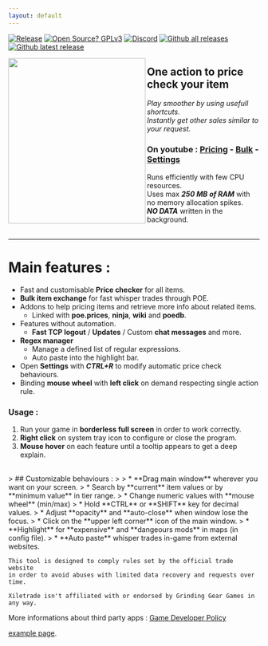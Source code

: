 ```yaml
---
layout: default
---
```

[![Release](https://img.shields.io/github/release/maxensas/xiletrade.svg)](https://github.com/maxensas/xiletrade/releases/) 
[![Open Source? GPLv3](https://badgen.net/badge/Open%20Source%20%3F/GPLv3/green?icon=github)](https://github.com/maxensas/xiletrade/tree/master/src) [![Discord](https://img.shields.io/static/v1?label=Join&message=Discord&color=7289da&logo=discord)](https://discord.gg/AXP5VntYgA) 
[![Github all releases](https://img.shields.io/github/downloads/maxensas/xiletrade/total.svg)](https://GitHub.com/maxensas/xiletrade/releases/) [![Github latest release](https://img.shields.io/github/downloads/maxensas/xiletrade/latest/total.svg)](https://GitHub.com/maxensas/xiletrade/releases/)

<a alt="Xiletrade screenshot" target="_blank" rel="noopener noreferrer" href="https://github.com/user-attachments/assets/ba015744-ccc2-4bcb-87e1-e07165fcdb33"><img align="left" width="275" height="332" src="https://github.com/user-attachments/assets/ba015744-ccc2-4bcb-87e1-e07165fcdb33"></a>
## One action to price check your item

*Play smoother by using usefull shortcuts.*  
*Instantly get other sales similar to your request.*

### On youtube : [Pricing](https://youtu.be/4mP3uOsr8oc) - [Bulk](https://youtu.be/6yuLZXTho-A) - [Settings](https://youtu.be/libdIjrNM-8)<br>

Runs efficiently with few CPU resources.  
Uses max ***250 MB of RAM*** with no memory allocation spikes.  
***NO DATA*** written in the background.  
<br>
* * *

# Main features :

- Fast and customisable **Price checker** for all items.
- **Bulk item exchange** for fast whisper trades through POE.
- Addons to help pricing items and retrieve more info about related items.
	- Linked with **poe.prices**, **ninja**, **wiki** and **poedb**.
- Features without automation.
	- **Fast TCP logout** / **Updates** / Custom **chat messages** and more. 
- **Regex manager**
	- Manage a defined list of regular expressions.
	- Auto paste into the highlight bar.
- Open **Settings** with ***CTRL+R*** to modify automatic price check behaviours.
- Binding **mouse wheel** with **left click** on demand respecting single action rule.

### Usage :

1. Run your game in **borderless full screen** in order to work correctly.  
2. **Right click** on system tray icon to configure or close the program.  
3. **Mouse hover** on each feature until a tooltip appears to get a deep explain.  
<br>
> ## Customizable behaviours :
>
> * **Drag main window** wherever you want on your screen.
> * Search by **current** item values or by **minimum value** in tier range.
> * Change numeric values with **mouse wheel** (min/max)
>	 * Hold **CTRL** or **SHIFT** key for decimal values.
> * Adjust **opacity** and **auto-close** when window lose the focus.
>	 * Click on the **upper left corner** icon of the main window.
> * **Highlight** for **expensive** and **dangeours mods** in maps (in config file).
> * **Auto paste** whisper trades in-game from external websites.  

```
This tool is designed to comply rules set by the official trade website  
in order to avoid abuses with limited data recovery and requests over time.  

Xiletrade isn't affiliated with or endorsed by Grinding Gear Games in any way.
```

More informations about third party apps : [Game Developer Policy](https://www.pathofexile.com/developer/docs/index#policy)

[example page](./example-page.html).